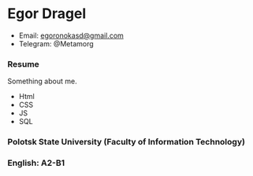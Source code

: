 # Egor Dragel #
- Email: egoronokasd@gmail.com
- Telegram: @Metamorg

### Resume ###
Something about me.

- Html
- CSS
- JS
- SQL

### Polotsk State University (Faculty of Information Technology) ###

### English: A2-B1

